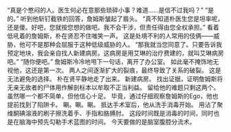 “真是个憋闷的人。医生何必在意那些琐碎小事？难道……是信不过我吗？”
“是的。”
听到他斩钉截铁的回答，詹姆斯皱起了眉头。
“真不知道朴医生您是坦率呢，还是傻。好吧，您就按您想的做吧。我不会干涉，但责任得由您全权承担。”
看着低吼着的詹姆斯，朴在贤忍不住嗤笑一声。
这是处境不利的人常用的伎俩——威胁，他可不是那种会屈服于这种低级威胁的人。
“那我就当您同意了。只要告诉我预定地块，我会亲自找人新建病房。这病房是用艾琳的治疗费建的，就叫艾琳病房吧。”
“随你便吧。”
詹姆斯冷冷地甩下一句话，离开了办公室。
如此毫不掩饰地无视他，这还是第一次。
两人之间逐渐扩大的裂痕，最终导致了关系的破裂。
这是无法避免的选择。
朴在贤平静地走了出来。
新建病房。
找出证据，证明詹姆斯将无亲无故者的尸体用作解剖标本以牟取不正当利益。
留给他的难题只剩这两个。
虽然哪一个都不简单，但他信心十足。
毕竟，通过仔细观察詹姆斯的Ego，他也提前找到了陷阱卡。
唰。唰。唰。
抵达手术室后，他从洗手消毒开始。
用沾了聚维酮碘溶液的刷子擦洗着手、手指和胳膊肘。
这段时间既是消毒的时间，同时也是在脑海中预先勾勒手术蓝图的时间。
今天要做的是脑室腹腔分流术。